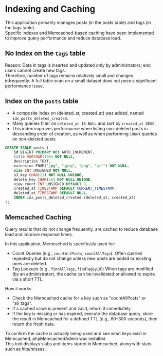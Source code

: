 # Indexing and Caching

This application primarily manages posts (in the posts table) and tags (in the tags table).   
Specific indexes and Memcached-based caching have been implemented to improve query performance and reduce database load.

## No Index on the `tags` table

Reason: Data in tags is inserted and updated only by administrators; end users cannot create new tags.    
Therefore,  number of tags remains relatively small and changes infrequently. A full table scan on a small dataset does not pose a significant performance issue.

## Index on the `posts` table

- A composite index on (deleted_at, created_at) was added, named `idx_posts_deleted_created`.
- Many queries filter on `deleted_at IS NULL` and sort by `created_at DESC`.
- This index improves performance when listing non-deleted posts in descending order of creation, as well as when performing `COUNT` queries on non-deleted posts.

```sql
CREATE TABLE posts (
    id BIGINT PRIMARY KEY AUTO_INCREMENT,
    title VARCHAR(100) NOT NULL,
    description TEXT,
    extension ENUM("jpg", "jpeg", "png", "gif") NOT NULL,
    size INT UNSIGNED NOT NULL,
    s3_key CHAR(21) NOT NULL UNIQUE,
    delete_key CHAR(16) NOT NULL UNIQUE,
    view_count INT UNSIGNED DEFAULT 0,
    created_at TIMESTAMP DEFAULT CURRENT_TIMESTAMP,
    deleted_at TIMESTAMP DEFAULT NULL,
    INDEX idx_posts_deleted_created (deleted_at, created_at)
);
```

## Memcached Caching

Query results that do not change frequently, are cached to reduce database load and improve response times.  

In this application, Memcached is specifically used for:
- Count Queries (e.g., `countAllPosts`, `countAllTags`): Often queried repeatedly but do not change unless new posts are added or existing ones are deleted.
- Tag Lookups (e.g., `findAllTags`, `findTagById`): When tags are modified (by an administrator), the cache can be invalidated or allowed to expire via a short TTL.

How it works:
- Check the Memcached cache for a key such as "countAllPosts" or "all_tags".
- If a cached value is present and valid, return it immediately.
- If the key is missing or has expired, execute the database query, store the result in Memcached for a defined TTL (e.g., 60–300 seconds), then return the fresh data.

To confirm the cache is actually being used and see what keys exist in Memcached, phpMemcachedAdmin was installed.  
This tool displays slabs and items stored in Memcached, along with stats such as hits/misses.


